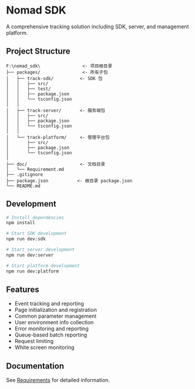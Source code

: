 # Nomad SDK

A comprehensive tracking solution including SDK, server, and management platform.

## Project Structure

```
F:\nomad_sdk\                <- 项目根目录
├── packages/                <- 所有子包
│   ├── track-sdk/          <- SDK 包
│   │   ├── src/
│   │   ├── test/
│   │   ├── package.json
│   │   └── tsconfig.json
│   │
│   ├── track-server/       <- 服务端包
│   │   ├── src/
│   │   ├── package.json
│   │   └── tsconfig.json
│   │
│   └── track-platform/     <- 管理平台包
│       ├── src/
│       ├── package.json
│       └── tsconfig.json
│
├── doc/                    <- 文档目录
│   └── Requirement.md
├── .gitignore
├── package.json           <- 根目录 package.json
└── README.md
```

## Development

```bash
# Install dependencies
npm install

# Start SDK development
npm run dev:sdk

# Start server development
npm run dev:server

# Start platform development
npm run dev:platform
```

## Features

- Event tracking and reporting
- Page initialization and registration
- Common parameter management
- User environment info collection
- Error monitoring and reporting
- Queue-based batch reporting
- Request limiting
- White screen monitoring

## Documentation

See [Requirements](./doc/Requirement.md) for detailed information. 